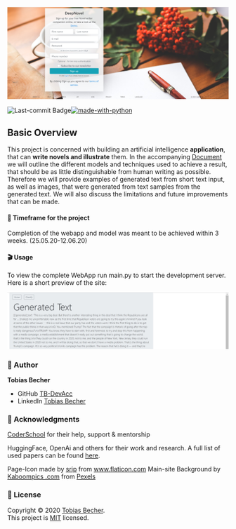 <p align="center">
    <img src="static/images/DN_signup.jpg" witdh="100%">
<p>

[![made-with-python](https://img.shields.io/badge/Made%20with-Python-1f425f.svg)](https://www.python.org/)
<img align="left" src="https://img.shields.io/github/last-commit/TB-DevAcc/DeepNovel" alt="Last-commit Badge">

## Basic Overview

This project is concerned with building an artificial intelligence **application**, that can **write novels and illustrate** them. In the accompanying [Document](https://hackmd.io/@TB-DevAcc/ryPc0v7sI) we will outline the different models and techniques used to achieve a result, that should be as little distinguishable from human writing as possible. Therefore we will provide examples of generated text from short text input, as well as images, that were generated from text samples from the generated text. We will also discuss the limitations and future improvements that can be made. 

#### :date: Timeframe for the project
Completion of the webapp and model was meant to be achieved within 3 weeks. (25.05.20-12.06.20)

#### :clapper: Usage

To view the complete WebApp run main.py to start the development server. Here is a short preview of the site:

<p align="center">
    <img src="static/images/POC.jpg" witdh="70%">
<p>
<!-- <br><br>
<p align="center">
    <img src="static/images/preview2.jpg" witdh="70%">
<p> -->

### :boy: Author

**Tobias Becher**
- GitHub [TB-DevAcc](https://github.com/TB-DevAcc/)
- LinkedIn [Tobias Becher](https://www.linkedin.com/in/tobias-becher-b34341197)

### :pray: Acknowledgments

[CoderSchool](https://www.coderschool.vn/en/) for their help, support & mentorship <br>

HuggingFace, OpenAi and others for their work and research. A full list of used papers can be found [here](https://hackmd.io/@TB-DevAcc/ryPc0v7sI#Related-Work-amp-Helpful-Links).

Page-Icon made by <a href="https://www.flaticon.com/free-icon/book_2506510" title="srip">srip</a> from <a href="https://www.flaticon.com/" title="Flaticon"> www.flaticon.com</a>
Main-site Background by [Kaboompics .com](https://www.pexels.com/@kaboompics?utm_content=attributionCopyText&utm_medium=referral&utm_source=pexels) from [Pexels](https://www.pexels.com/photo/blank-paper-with-pen-and-coffee-cup-on-wood-table-6357/?utm_content=attributionCopyText&utm_medium=referral&utm_source=pexels)


### 📝 License

Copyright © 2020 [Tobias Becher](https://github.com/TB-DevAcc). <br/>
This project is [MIT](https://github.com/kefranabg/readme-md-generator/blob/master/LICENSE) licensed.
